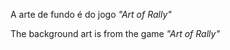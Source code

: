 A arte de fundo é do jogo <em>"Art of Rally"</em>

The background art is from the game <em>"Art of Rally"</em>
